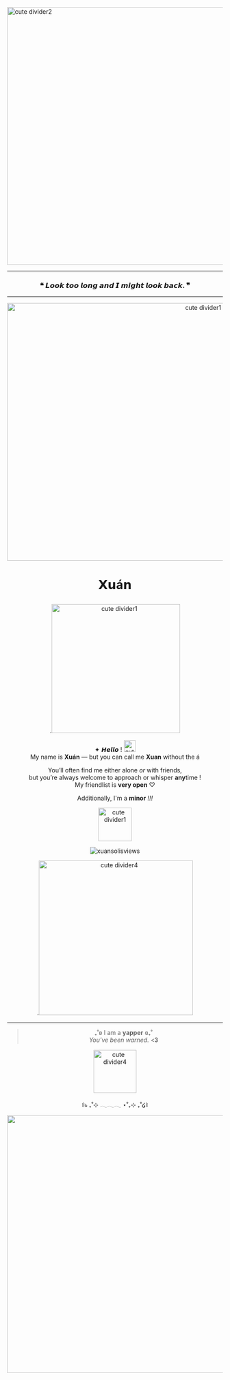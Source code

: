 <img src="https://64.media.tumblr.com/ed8fdf2fc5b7c33848195f5630fef746/0076baddc1efebbd-65/s2048x3072/8328a8be7638636751134382bb5bc47a4eb23ccd.pnj" width="2000" height="600" alt="cute divider2"/>


---
  


  <div align='center'>
</p>

 ### ❝ 𝙇𝙤𝙤𝙠 𝙩𝙤𝙤 𝙡𝙤𝙣𝙜 𝙖𝙣𝙙 𝙄 𝙢𝙞𝙜𝙝𝙩 𝙡𝙤𝙤𝙠 𝙗𝙖𝙘𝙠. ❞
---

<img src="https://i.pinimg.com/1200x/3b/59/47/3b5947c0ada9ad6d84502d0fa4ee0790.jpg" width="900" height="600" alt="cute divider1"/>



#  <p align="center"> 𝗫𝘂á𝗻

.<img src="https://64.media.tumblr.com/145d3cab8741721393fb1d0042529c25/6de77f4cdcac4920-45/s640x960/a26c0598d5e9490c2b46b1b2abaaeafa7c1ac65d.gifv" width="300" height="300" alt="cute divider1"/>    



✦ 𝙃𝙚𝙡𝙡𝙤 !  <img src="https://64.media.tumblr.com/133b664dcfe2aa0f11efc2e2668bcbb7/5219c9aaa63a19b9-fc/s75x75_c1/ab73374ea2baab37733e826859c7e9b8d73a2f61.gifv" width="27" height="27" alt="cute divider4"/>  
My name is **Xuán** — but you can call me **Xuan** without the á

You’ll often find me either alone *or* with friends,  
but you’re always welcome to approach or whisper **any**time !   
My friendlist is **very open** ♡ 

Additionally, I'm a **minor** *!!!*  

<div align='center'>
</p>

<img src="https://64.media.tumblr.com/62889fe1173f5b3a625837a0d5d72c9a/673c6e27b59a2a19-45/s100x200/e5a1d54363df298e460d8d2d8b739054b322d653.pnj" width="78" height="78" alt="cute divider1"/>  

<p align="center"> <img src="https://komarev.com/ghpvc/?username=xuansolis&label=　　Luv　　　&color=fddc6e&style=flat" alt="xuansolisviews" />  



  
.<img src="https://64.media.tumblr.com/e402843597ad902008f51d85f8bd0764/8a2d6cae268f7f26-84/s250x400/727240cf23654f5138011fba23dc921e8eaa3bd5.gifv" width="360" height="360" alt="cute divider4"/>


---



> ₊˚ʚ I am a **yapper** ɞ₊˚   
*You've been warned.*  <𝟑

 <img src="https://64.media.tumblr.com/3c427a3a600327f41901f395a91bc0d7/97f92ba2ccff78bb-5d/s100x200/d130ed6464454d9c6271f66695ba08b0d4322ca5.gifv" width="100" height="100" alt="cute divider4"/>

<p align="center">꒰ঌ ₊˚⊹ 𓂃𓂃𓂃 ⋆˚₊⊹ ₊˚໒꒱</p> 



<img src="https://64.media.tumblr.com/e266a9a017bedb61f583f088ef1c0d7c/0076baddc1efebbd-20/s2048x3072/ae7adfc488414cd0d250a5652bc5727f1ce1f7d3.pnj" width="2000" height="600" alt="cute divider3"/>
